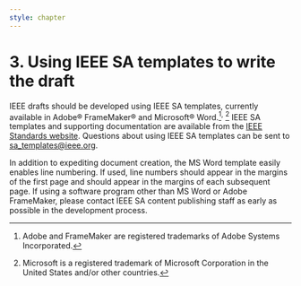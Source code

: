 ```yaml
---
style: chapter
---
```


# 3. Using IEEE SA templates to write the draft

IEEE drafts should be developed using IEEE SA templates, currently available in Adobe® FrameMaker® and Microsoft® Word.[^adobe2]<sup>,</sup> [^word2] IEEE SA templates and supporting documentation are available from the [IEEE Standards website](http://standards.ieee.org/develop/stdswritten.html). Questions about using IEEE SA templates can be sent to [sa_templates@ieee.org](mailto:sa_templates@ieee.org).

In addition to expediting document creation, the MS Word template easily enables line numbering. If used, line numbers should appear in the margins of the first page and should appear in the margins of each subsequent page. If using a software program other than MS Word or Adobe FrameMaker, please contact IEEE SA content publishing staff as early as possible in the development process.

[^adobe2]: Adobe and FrameMaker are registered trademarks of Adobe Systems Incorporated.
[^word2]: Microsoft is a registered trademark of Microsoft Corporation in the United States and/or other countries.
